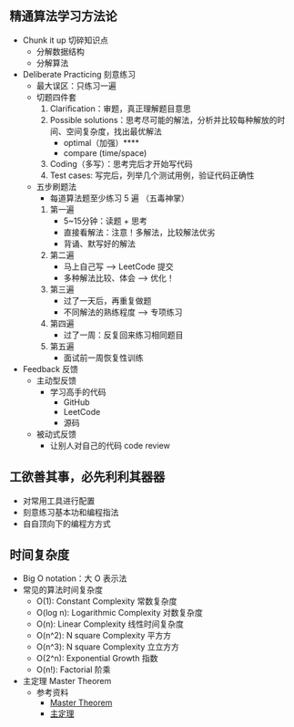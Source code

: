 ## 精通算法学习方法论
* Chunk it up 切碎知识点
	* 分解数据结构
	* 分解算法
* Deliberate Practicing 刻意练习
	* 最大误区：只练习一遍
	* 切题四件套
    	1. Clariﬁcation：审题，真正理解题目意思
		2. Possible solutions：思考尽可能的解法，分析并比较每种解放的时间、空间复杂度，找出最优解法
			* optimal（加强）****
			* compare (time/space)
    	3. Coding（多写）：思考完后才开始写代码
		4. Test cases: 写完后，列举几个测试用例，验证代码正确性
	* 五步刷题法
		* 每道算法题至少练习 5 遍 （五毒神掌）
		1. 第一遍
			* 5~15分钟：读题 + 思考
			* 直接看解法：注意！多解法，比较解法优劣
			* 背诵、默写好的解法
		2. 第二遍
			* 马上自己写 —> LeetCode 提交
			* 多种解法比较、体会 —> 优化！
		3. 第三遍
			* 过了一天后，再重复做题
			* 不同解法的熟练程度 —> 专项练习
		4. 第四遍
			* 过了一周：反复回来练习相同题目
		5. 第五遍
			* 面试前一周恢复性训练
* Feedback 反馈
	* 主动型反馈
		* 学习高手的代码
			* GitHub
			* LeetCode
			* 源码
	* 被动式反馈
		* 让别人对自己的代码 code review
  
## 工欲善其事，必先利利其器器
* 对常用工具进行配置
* 刻意练习基本功和编程指法 
* ⾃自顶向下的编程⽅方式

## 时间复杂度
* Big O notation：大 O 表示法
* 常见的算法时间复杂度
    * O(1):  Constant Complexity 常数复杂度
    * O(log n):  Logarithmic Complexity 对数复杂度 
    * O(n):  Linear Complexity 线性时间复杂度 
    * O(n^2): N square Complexity 平⽅方 
    * O(n^3): N square Complexity ⽴立⽅方
    * O(2^n): Exponential Growth 指数 
    * O(n!): Factorial 阶乘 
* 主定理 Master Theorem
	* 参考资料
	    * [Master Theorem](https://en.wikipedia.org/wiki/Master_theorem_(analysis_of_algorithms))
		* [主定理](https://zh.wikipedia.org/wiki/%E4%B8%BB%E5%AE%9A%E7%90%86)